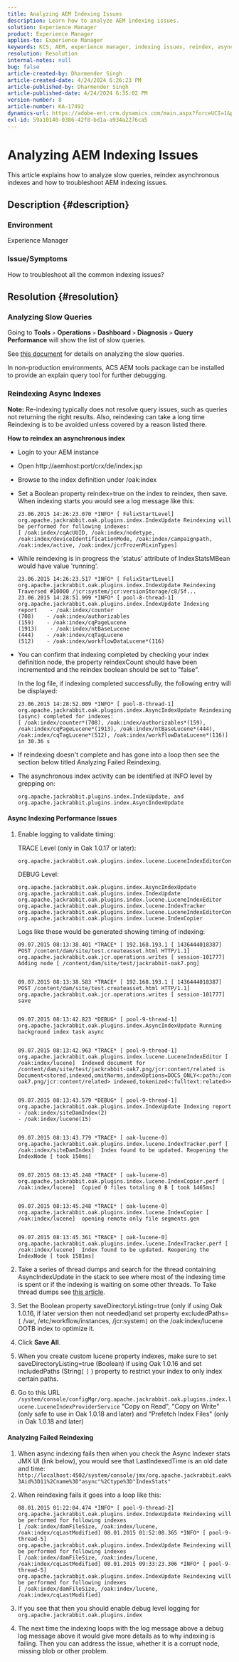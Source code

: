 ```yaml
---
title: Analyzing AEM Indexing Issues
description: Learn how to analyze AEM indexing issues.
solution: Experience Manager
product: Experience Manager
applies-to: Experience Manager
keywords: KCS, AEM, experience manager, indexing issues, reindex, async index, troubleshoot
resolution: Resolution
internal-notes: null
bug: false
article-created-by: Dharmender Singh
article-created-date: 4/24/2024 6:26:23 PM
article-published-by: Dharmender Singh
article-published-date: 4/24/2024 6:35:02 PM
version-number: 8
article-number: KA-17492
dynamics-url: https://adobe-ent.crm.dynamics.com/main.aspx?forceUCI=1&pagetype=entityrecord&etn=knowledgearticle&id=c9523e22-6802-ef11-a1fd-6045bd026dc7
exl-id: 59a10140-0386-42f8-bd1a-a934a2276ca5
---
```

# Analyzing AEM Indexing Issues


This article explains how to analyze slow queries, reindex asynchronous indexes and how to troubleshoot AEM indexing issues.

## Description {#description}


### Environment

Experience Manager

### Issue/Symptoms

How to troubleshoot all the common indexing issues?


## Resolution {#resolution}


### Analyzing Slow Queries

Going to <b>Tools</b> `>`  <b>Operations</b> `>`  <b>Dashboard</b> `>`  <b>Diagnosis</b> `>`  <b>Query Performance</b> will show the list of slow queries.

See [this document](https://docs.adobe.com/docs/en/aem/6-2/deploy/platform/queries-and-indexing.html#Troubleshooting%20indexing%20issues) for details on analyzing the slow queries.

In non-production environments, ACS AEM tools package can be installed to provide an explain query tool for further debugging.

### Reindexing Async Indexes

<b>Note:</b> Re-indexing typically does not resolve query issues, such as queries not returning the right results. Also, reindexing can take a long time Reindexing is to be avoided unless covered by a reason listed there.

<b>How to reindex an asynchronous index</b>

- Login to your AEM instance
- Open http://aemhost:port/crx/de/index.jsp
- Browse to the index definition under /oak:index
- Set a Boolean property reindex=true on the index to reindex, then save. When indexing starts you would see a log message like this:    


    ```
    23.06.2015 14:26:23.070 *INFO* [ FelixStartLevel] 
    org.apache.jackrabbit.oak.plugins.index.IndexUpdate Reindexing will be performed for following indexes: 
    [ /oak:index/cqAcUUID, /oak:index/nodetype, /oak:index/deviceIdentificationMode, /oak:index/campaignpath, /oak:index/active, /oak:index/jcrFrozenMixinTypes]
    ```


- While reindexing is in progress the 'status' attribute of IndexStatsMBean would have value 'running'.    


    ```
    23.06.2015 14:26:23.517 *INFO* [ FelixStartLevel] 
    org.apache.jackrabbit.oak.plugins.index.IndexUpdate Reindexing Traversed #10000 /jcr:system/jcr:versionStorage/c8/5f...
    23.06.2015 14:28:51.999 *INFO* [ pool-8-thread-1]  org.apache.jackrabbit.oak.plugins.index.IndexUpdate Indexing
    report    - /oak:index/counter
    (708)    - /oak:index/authorizables
    (159)    - /oak:index/cqPageLucene
    (1913)    - /oak:index/ntBaseLucene
    (444)    - /oak:index/cqTagLucene
    (512)    - /oak:index/workflowDataLucene*(116)
    ```


- You can confirm that indexing completed by checking your index definition node, the property reindexCount should have been incremented and the reindex boolean should be set to "false".    


    In the log file, if indexing completed successfully, the following entry will be displayed:


    ```
    23.06.2015 14:28:52.009 *INFO* [ pool-8-thread-1] 
    org.apache.jackrabbit.oak.plugins.index.AsyncIndexUpdate Reindexing (async) completed for indexes: 
    [ /oak:index/counter*(708), /oak:index/authorizables*(159),
    /oak:index/cqPageLucene*(1913), /oak:index/ntBaseLucene*(444),
    /oak:index/cqTagLucene*(512), /oak:index/workflowDataLucene*(116)] 
    in 30.36 s
    ```


- If reindexing doesn't complete and has gone into a loop then see the section below titled Analyzing Failed Reindexing.
- The asynchronous index activity can be identified at INFO level by grepping on:    


    ```
    org.apache.jackrabbit.plugins.index.IndexUpdate, and
    org.apache.jackrabbit.plugins.index.AsyncIndexUpdate
    ```


#### Async Indexing Performance Issues

1. Enable logging to validate timing:    


    TRACE Level (only in Oak 1.0.17 or later):


    ```
    org.apache.jackrabbit.oak.plugins.index.lucene.LuceneIndexEditorContext.perf
    ```



    DEBUG Level:


    ```
    org.apache.jackrabbit.oak.plugins.index.AsyncIndexUpdate
    org.apache.jackrabbit.oak.plugins.index.IndexUpdate
    org.apache.jackrabbit.oak.plugins.index.lucene.LuceneIndexEditor
    org.apache.jackrabbit.oak.plugins.index.lucene.IndexTracker
    org.apache.jackrabbit.oak.plugins.index.lucene.LuceneIndexEditorContext
    org.apache.jackrabbit.oak.plugins.index.lucene.IndexCopier
    ```



    Logs like these would be generated showing timing of indexing:


    ```
    09.07.2015 08:13:38.401 *TRACE* [ 192.168.193.1 [ 1436444018387]  POST /content/dam/site/test.createasset.html HTTP/1.1]  org.apache.jackrabbit.oak.jcr.operations.writes [ session-101777]  Adding node [ /content/dam/site/test/jackrabbit-oak7.png] 
    
    
    09.07.2015 08:13:38.583 *TRACE* [ 192.168.193.1 [ 1436444018387]  POST /content/dam/site/test.createasset.html HTTP/1.1]  org.apache.jackrabbit.oak.jcr.operations.writes [ session-101777]  save
    
    
    09.07.2015 08:13:42.823 *DEBUG* [ pool-9-thread-1]  org.apache.jackrabbit.oak.plugins.index.AsyncIndexUpdate Running background index task async
    
    
    09.07.2015 08:13:42.963 *TRACE* [ pool-9-thread-1]  org.apache.jackrabbit.oak.plugins.index.lucene.LuceneIndexEditor [ /oak:index/lucene]  Indexed document for /content/dam/site/test/jackrabbit-oak7.png/jcr:content/related is Document<stored,indexed,omitNorms,indexOptions=DOCS_ONLY<:path:/content/dam/site/test/jackrabbit-oak7.png/jcr:content/related> indexed,tokenized<:fulltext:related>>
    
    
    09.07.2015 08:13:43.579 *DEBUG* [ pool-9-thread-1]  org.apache.jackrabbit.oak.plugins.index.IndexUpdate Indexing report
    - /oak:index/siteDamIndex(2)
    - /oak:index/lucene(15)
    
    
    09.07.2015 08:13:43.779 *TRACE* [ oak-lucene-0]  org.apache.jackrabbit.oak.plugins.index.lucene.IndexTracker.perf [ /oak:index/siteDamIndex]  Index found to be updated. Reopening the IndexNode [ took 150ms] 
    
    
    09.07.2015 08:13:45.248 *TRACE* [ oak-lucene-0]  org.apache.jackrabbit.oak.plugins.index.lucene.IndexCopier.perf [ /oak:index/lucene]  Copied 0 files totaling 0 B [ took 1465ms] 
    
    
    09.07.2015 08:13:45.248 *TRACE* [ oak-lucene-0]  org.apache.jackrabbit.oak.plugins.index.lucene.IndexCopier [ /oak:index/lucene]  opening remote only file segments.gen
    
    
    09.07.2015 08:13:45.361 *TRACE* [ oak-lucene-0]  org.apache.jackrabbit.oak.plugins.index.lucene.IndexTracker.perf [ /oak:index/lucene]  Index found to be updated. Reopening the IndexNode [ took 1581ms]
    ```


2. Take a series of thread dumps and search for the thread containing AsyncIndexUpdate in the stack to see where most of the indexing time is spent or if the indexing is waiting on some other threads. To Take thread dumps see [this article](https://experienceleague.adobe.com/docs/experience-cloud-kcs/kbarticles/KA-17452.html).
3. Set the Boolean property saveDirectoryListing=true (only if using Oak 1.0.16, if later version then not needed)and set property excludedPaths=`[` /var, /etc/workflow/instances, /jcr:system`]`  on the /oak:index/lucene OOTB index to optimize it.
4. Click <b>Save All</b>.
5. When you create custom lucene property indexes, make sure to set saveDirectoryListing=true (Boolean) if using Oak 1.0.16 and set includedPaths (String`[` `]` ) property to restrict your index to only index certain paths.
6. Go to this URL `/system/console/configMgr/org.apache.jackrabbit.oak.plugins.index.lucene.LuceneIndexProviderService` "Copy on Read", "Copy on Write" (only safe to use in Oak 1.0.18 and later) and “Prefetch Index Files" (only in Oak 1.0.18 and later)


#### Analyzing Failed Reindexing

1. When async indexing fails then when you check the Async Indexer stats JMX UI (link below), you would see that LastIndexedTime is an old date and time: `http://localhost:4502/system/console/jmx/org.apache.jackrabbit.oak%3Aid%3D11%2Cname%3D"async"%2Ctype%3D"IndexStats"`
2. When reindexing fails it goes into a loop like this:    


    ```
    08.01.2015 01:22:04.474 *INFO* [ pool-9-thread-2]  
    org.apache.jackrabbit.oak.plugins.index.IndexUpdate Reindexing will be performed for following indexes 
    [ /oak:index/damFileSize, /oak:index/lucene, /oak:index/cqLastModified] 08.01.2015 01:52:08.365 *INFO* [ pool-9-thread-5]  
    org.apache.jackrabbit.oak.plugins.index.IndexUpdate Reindexing will be performed for following indexes 
    [ /oak:index/damFileSize, /oak:index/lucene, /oak:index/cqLastModified] 08.01.2015 09:33:23.306 *INFO* [ pool-9-thread-5]  
    org.apache.jackrabbit.oak.plugins.index.IndexUpdate Reindexing will be performed for following indexes 
    [ /oak:index/damFileSize, /oak:index/lucene, /oak:index/cqLastModified]
    ```


3. If you see that then you should enable debug level logging for `org.apache.jackrabbit.oak.plugins.index`
4. The next time the indexing loops with the log message above a debug log message above it would give more details as to why indexing is failing. Then you can address the issue, whether it is a corrupt node, missing blob or other problem.
